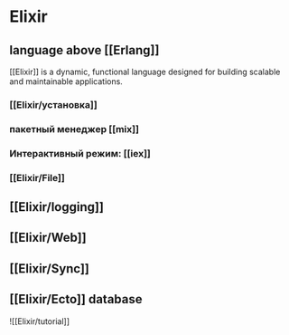 # Elixir
## language above [[Erlang]]

[[Elixir]] is a dynamic, functional language designed for building scalable and maintainable applications.

### [[Elixir/установка]]
### пакетный менеджер [[mix]]
### Интерактивный режим: [[iex]]

### [[Elixir/File]]

## [[Elixir/logging]]

## [[Elixir/Web]]

## [[Elixir/Sync]]

## [[Elixir/Ecto]] database

![[Elixir/tutorial]]
